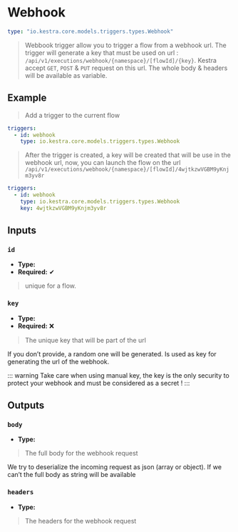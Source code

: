 
# Webhook

```yaml
type: "io.kestra.core.models.triggers.types.Webhook"
```

> Webbook trigger allow you to trigger a flow from a webhook url.
> The trigger will generate a key that must be used on url : `/api/v1/executions/webhook/{namespace}/[flowId]/{key}`.
> Kestra accept `GET`, `POST` & `PUT` request on this url.
> The whole body & headers will be available as variable.

## Example
> Add a trigger to the current flow
```yaml
triggers:
  - id: webhook
    type: io.kestra.core.models.triggers.types.Webhook
```
> After the trigger is created, a key will be created that will be use in the webhook url, now, you can launch the flow on the url `/api/v1/executions/webhook/{namespace}/[flowId]/4wjtkzwVGBM9yKnjm3yv8r`

```yaml
triggers:
  - id: webhook
    type: io.kestra.core.models.triggers.types.Webhook
    key: 4wjtkzwVGBM9yKnjm3yv8r
```




## Inputs

### `id`
* **Type:** <Badge vertical="middle" text="String" />
* **Required:** ✔

> unique for a flow.

### `key`
* **Type:** <Badge vertical="middle" text="String" />
* **Required:** ❌

> The unique key that will be part of the url

If you don’t provide, a random one will be generated. Is used as key for generating the url of the webhook.

::: warning
Take care when using manual key, the key is the only security to protect your webhook and must be considered as a secret !
:::


## Outputs

### `body`
* **Type:** <Badge vertical="middle" text="Object" />

> The full body for the webhook request

We try to deserialize the incoming request as json (array or object).
If we can’t the full body as string will be available

### `headers`
* **Type:** <Badge vertical="middle" text="Map<String, List<String>>" />

> The headers for the webhook request

